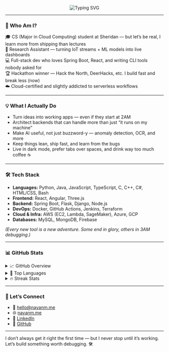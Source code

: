 <div align="center">

![Typing SVG](https://readme-typing-svg.demolab.com?font=Fira+Code&pause=1000&color=00FFFF&center=true&vCenter=true&random=false&width=450&lines=Hey%2C+I'm+Nayan+Mapara!;Cloud+Dev+%7C+AI+Builder+%7C+Hackathon+Winner)

</div>

---

### 👋 Who Am I?

🎓 CS (Major in Cloud Computing) student at Sheridan — but let’s be real, I learn more from shipping than lectures  
🔬 Research Assistant — turning IoT streams + ML models into live dashboards  
💻 Full-stack dev who loves Spring Boot, React, and writing CLI tools nobody asked for  
🏆 Hackathon winner — Hack the North, DeerHacks, etc. I build fast and break less (now)  
☁️ Cloud-certified and slightly addicted to serverless workflows

---

### 💡 What I Actually Do

- Turn ideas into working apps — even if they start at 2AM  
- Architect backends that can handle more than just “it runs on my machine”  
- Make AI useful, not just buzzword-y — anomaly detection, OCR, and more  
- Keep things lean, ship fast, and learn from the bugs  
- Live in dark mode, prefer tabs over spaces, and drink way too much coffee ☕

---

### 🛠️ Tech Stack

- **Languages:** Python, Java, JavaScript, TypeScript, C, C++, C#, HTML/CSS, Bash
- **Frontend:** React, Angular, Three.js
- **Backend:** Spring Boot, Flask, Django, Node.js
- **DevOps:** Docker, GitHub Actions, Jenkins, Terraform
- **Cloud & Infra:** AWS (EC2, Lambda, SageMaker), Azure, GCP
- **Databases:** MySQL, MongoDB, Firebase

_(Every new tool is a new adventure. Some end in glory, others in 3AM debugging.)_

---

### 📊 GitHub Stats

<details>
  <summary>📈 GitHub Overview</summary>
  <div align="center">
    <img src="https://github-readme-stats.vercel.app/api?username=nayanmapara&theme=dark&show_icons=true&count_private=true" alt="GitHub Stats"/>
  </div>
</details>

<details>
  <summary>🧠 Top Languages</summary>
  <div align="center">
    <img src="https://github-readme-stats.vercel.app/api/top-langs/?username=nayanmapara&theme=dark&layout=compact" alt="Top Languages"/>
  </div>
</details>

<details>
  <summary>🔥 Streak Stats</summary>
  <div align="center">
    <img src="https://streak-stats.demolab.com?user=nayanmapara&theme=dark&hide_border=false" alt="GitHub Streak"/>
  </div>
</details>

---

### 🔗 Let’s Connect

- 📧 [hello@nayanm.me](mailto:hello@nayanm.me)
- 🌐 [nayanm.me](https://nayanm.me)
- 💼 [LinkedIn](https://www.linkedin.com/in/nayanmapara/)
- 🐙 [GitHub](https://github.com/nayanmapara)

---

I don’t always get it right the first time — but I never stop until it’s working. Let’s build something worth debugging. 🛠️
